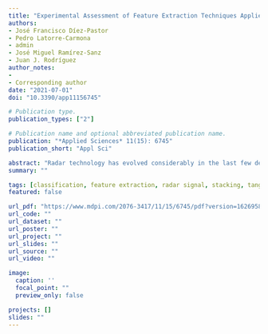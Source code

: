 ```yaml
---
title: "Experimental Assessment of Feature Extraction Techniques Applied to the Identification of Properties of Common Objects, Using a Radar System"
authors:
- José Francisco Díez-Pastor
- Pedro Latorre-Carmona
- admin
- José Miguel Ramírez-Sanz
- Juan J. Rodríguez
author_notes:
-
- Corresponding author
date: "2021-07-01"
doi: "10.3390/app11156745"

# Publication type.
publication_types: ["2"]

# Publication name and optional abbreviated publication name.
publication: "*Applied Sciences* 11(15): 6745"
publication_short: "Appl Sci"

abstract: "Radar technology has evolved considerably in the last few decades. There are many areas where radar systems are applied, including air traffic control in airports, ocean surveillance, and research systems, to cite a few. Other types of sensors have recently appeared, which allow tracking sub-millimeter motion with high speed and accuracy rates. These millimeter-wave radars are giving rise to myriad new applications, from the recognition of the material close objects are made, to the recognition of hand gestures. They have also been recently used to identify how a person interacts with digital devices through the physical environment (Tangible User Interfaces, TUIs). In this case, the radar is used to detect the orientation, movement, or distance from the objects to the user’s hands or the digital device. This paper presents a thoughtful comparative analysis of different feature extraction techniques and classification strategies applied on a series of datasets that cover problems such as the identification of materials, element counting, or determining the orientation and distance of objects to the sensor. The results outperform previous works using these datasets, especially when the accuracy was lowest, showing the benefits feature extraction techniques have on classification performance."
summary: ""

tags: [classification, feature extraction, radar signal, stacking, tangible user interfaces]
featured: false

url_pdf: "https://www.mdpi.com/2076-3417/11/15/6745/pdf?version=1626958532"
url_code: ""
url_dataset: ""
url_poster: ""
url_project: ""
url_slides: ""
url_source: ""
url_video: ""

image:
  caption: ''
  focal_point: ""
  preview_only: false

projects: []
slides: ""
---
```

